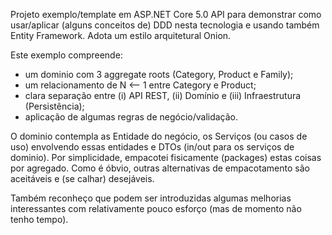 Projeto exemplo/template em ASP.NET Core 5.0 API para demonstrar como usar/aplicar (alguns conceitos de) DDD nesta tecnologia e usando também Entity Framework.
Adota um estilo arquitetural Onion.

Este exemplo compreende:

- um dominio com 3 aggregate roots (Category, Product e Family);
- um relacionamento de N <— 1 entre Category e Product;
- clara separação entre (i) API REST, (ii) Domínio e (iii) Infraestrutura (Persistência);
- aplicação de algumas regras de negócio/validação.

O dominio contempla as Entidade do negócio, os Serviços (ou casos de uso) envolvendo essas entidades e DTOs (in/out para os serviços de dominio).
Por simplicidade, empacotei fisicamente (packages) estas coisas por agregado.
Como é óbvio, outras alternativas de empacotamento são aceitáveis e (se calhar) desejáveis.

Também reconheço que podem ser introduzidas algumas melhorias interessantes com relativamente pouco esforço (mas de momento não tenho tempo).
